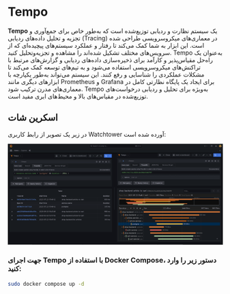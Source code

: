 # Tempo

**Tempo** یک سیستم نظارت و ردیابی توزیع‌شده است که به‌طور خاص برای جمع‌آوری و تجزیه و تحلیل داده‌های ردیابی (Tracing) در معماری‌های میکروسرویسی طراحی شده است. این ابزار به شما کمک می‌کند تا رفتار و عملکرد سیستم‌های پیچیده‌ای که از سرویس‌های مختلف تشکیل شده‌اند را مشاهده و تجزیه‌و‌تحلیل کنید. Tempo به‌عنوان یک راه‌حل مقیاس‌پذیر و کارآمد برای ذخیره‌سازی داده‌های ردیابی و گزارش‌های مرتبط با تراکنش‌های میکروسرویسی استفاده می‌شود و به تیم‌های توسعه کمک می‌کند تا مشکلات عملکردی را شناسایی و رفع کنند. این سیستم می‌تواند به‌طور یکپارچه با ابزارهای دیگری مانند Prometheus و Grafana برای ایجاد یک پایگاه نظارتی کامل در معماری‌های مدرن ترکیب شود. Tempo به‌ویژه برای تحلیل و ردیابی درخواست‌های توزیع‌شده در مقیاس‌های بالا و محیط‌های ابری مفید است.

## اسکرین شات

در زیر یک تصویر از رابط کاربری Watchtower آورده شده است:

![Screenshot](screenshot.png)

### جهت اجرای Tempo با استفاده از Docker Compose، دستور زیر را وارد کنید:

```bash
sudo docker compose up -d
```

